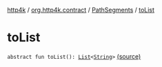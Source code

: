 [http4k](../../index.md) / [org.http4k.contract](../index.md) / [PathSegments](index.md) / [toList](./to-list.md)

# toList

`abstract fun toList(): `[`List`](https://kotlinlang.org/api/latest/jvm/stdlib/kotlin.collections/-list/index.html)`<`[`String`](https://kotlinlang.org/api/latest/jvm/stdlib/kotlin/-string/index.html)`>` [(source)](https://github.com/http4k/http4k/blob/master/http4k-contract/src/main/kotlin/org/http4k/contract/PathSegments.kt#L7)